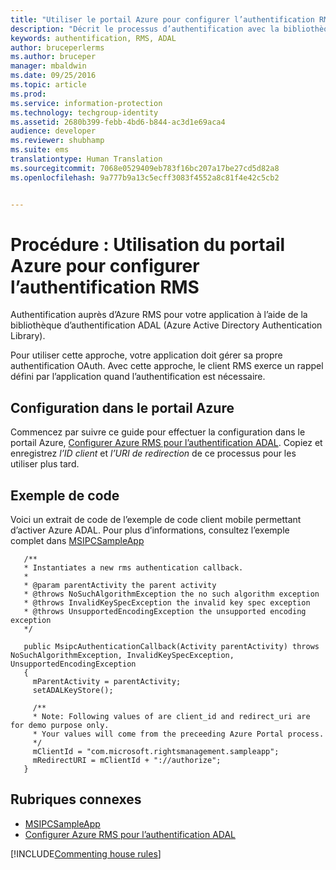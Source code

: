 ```yaml
---
title: "Utiliser le portail Azure pour configurer l’authentification RMS | Azure RMS"
description: "Décrit le processus d’authentification avec la bibliothèque ADAL"
keywords: authentification, RMS, ADAL
author: bruceperlerms
ms.author: bruceper
manager: mbaldwin
ms.date: 09/25/2016
ms.topic: article
ms.prod: 
ms.service: information-protection
ms.technology: techgroup-identity
ms.assetid: 2680b399-febb-4bd6-b844-ac3d1e69aca4
audience: developer
ms.reviewer: shubhamp
ms.suite: ems
translationtype: Human Translation
ms.sourcegitcommit: 7068e0529409eb783f16bc207a17be27cd5d82a8
ms.openlocfilehash: 9a777b9a13c5ecff3083f4552a8c81f4e42c5cb2


---
```


# <a name="how-to-use-azure-portal-to-configure-for-rms-authentication"></a>Procédure : Utilisation du portail Azure pour configurer l’authentification RMS

Authentification auprès d’Azure RMS pour votre application à l’aide de la bibliothèque d’authentification ADAL (Azure Active Directory Authentication Library).

Pour utiliser cette approche, votre application doit gérer sa propre authentification OAuth. Avec cette approche, le client RMS exerce un rappel défini par l’application quand l’authentification est nécessaire.

## <a name="configure-via-azure-portal"></a>Configuration dans le portail Azure
Commencez par suivre ce guide pour effectuer la configuration dans le portail Azure, [Configurer Azure RMS pour l’authentification ADAL](adal-auth.md). Copiez et enregistrez *l’ID client* et *l’URI de redirection* de ce processus pour les utiliser plus tard.

## <a name="code-sample"></a>Exemple de code
Voici un extrait de code de l’exemple de code client mobile permettant d’activer Azure ADAL. Pour plus d’informations, consultez l’exemple complet dans [MSIPCSampleApp](https://github.com/AzureAD/rms-sdk-ui-for-android/tree/master/samples/MsipcSampleApp)

       /**
       * Instantiates a new rms authentication callback.
       *
       * @param parentActivity the parent activity
       * @throws NoSuchAlgorithmException the no such algorithm exception
       * @throws InvalidKeySpecException the invalid key spec exception
       * @throws UnsupportedEncodingException the unsupported encoding exception
       */

       public MsipcAuthenticationCallback(Activity parentActivity) throws NoSuchAlgorithmException, InvalidKeySpecException, UnsupportedEncodingException
       {
         mParentActivity = parentActivity;
         setADALKeyStore();

         /**
         * Note: Following values of are client_id and redirect_uri are for demo purpose only.
         * Your values will come from the preceeding Azure Portal process.
         */
         mClientId = "com.microsoft.rightsmanagement.sampleapp";
         mRedirectURI = mClientId + "://authorize";
       }


## <a name="related-topics"></a>Rubriques connexes

- [MSIPCSampleApp](https://github.com/AzureAD/rms-sdk-ui-for-android/tree/master/samples/MsipcSampleApp)
- [Configurer Azure RMS pour l’authentification ADAL](adal-auth.md)

[!INCLUDE[Commenting house rules](../includes/houserules.md)]


<!--HONumber=Jan17_HO1-->


